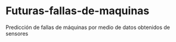 # Futuras-fallas-de-maquinas
Predicción de fallas de máquinas por medio de datos obtenidos de sensores
